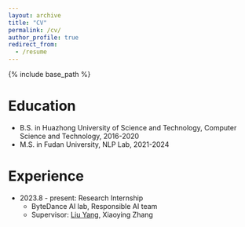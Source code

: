 ```yaml
---
layout: archive
title: "CV"
permalink: /cv/
author_profile: true
redirect_from:
  - /resume
---
```


{% include base_path %}

Education
======
* B.S. in Huazhong University of Science and Technology, Computer Science and Technology, 2016-2020
* M.S. in Fudan University, NLP Lab, 2021-2024

Experience
======
* 2023.8 - present: Research Internship
  * ByteDance AI lab, Responsible AI team
  * Supervisor: [Liu Yang](http://www.yliuu.com/), Xiaoying Zhang

  


